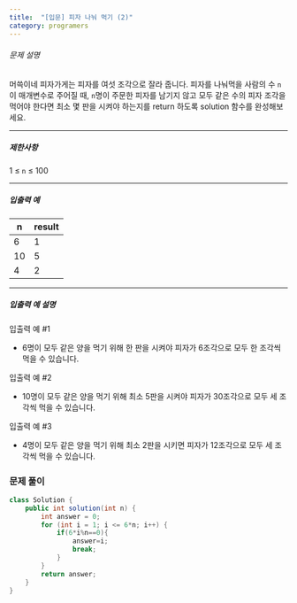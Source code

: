 ```yaml
---
title:  "[입문] 피자 나눠 먹기 (2)"
category: programers
---
```




###### 문제 설명

머쓱이네 피자가게는 피자를 여섯 조각으로 잘라 줍니다. 피자를 나눠먹을 사람의 수 `n`이 매개변수로 주어질 때, `n`명이 주문한 피자를 남기지 않고 모두 같은 수의 피자 조각을 먹어야 한다면 최소 몇 판을 시켜야 하는지를 return 하도록 solution 함수를 완성해보세요.

------

##### 제한사항

1 ≤ `n` ≤ 100

------

##### 입출력 예

| n    | result |
| ---- | ------ |
| 6    | 1      |
| 10   | 5      |
| 4    | 2      |

------

##### 입출력 예 설명

입출력 예 #1

- 6명이 모두 같은 양을 먹기 위해 한 판을 시켜야 피자가 6조각으로 모두 한 조각씩 먹을 수 있습니다.

입출력 예 #2

- 10명이 모두 같은 양을 먹기 위해 최소 5판을 시켜야 피자가 30조각으로 모두 세 조각씩 먹을 수 있습니다.

입출력 예 #3

- 4명이 모두 같은 양을 먹기 위해 최소 2판을 시키면 피자가 12조각으로 모두 세 조각씩 먹을 수 있습니다.



### 문제 풀이

```java
class Solution {
    public int solution(int n) {
        int answer = 0;
        for (int i = 1; i <= 6*n; i++) {
            if(6*i%n==0){
                answer=i;
                break;
            }
        }
        return answer;
    }
}
```

